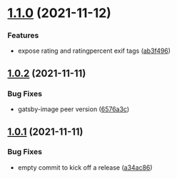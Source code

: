 # [1.1.0](https://github.com/easen/gatsby-source-s3-image/compare/v1.0.2...v1.1.0) (2021-11-12)


### Features

* expose rating and ratingpercent exif tags ([ab3f496](https://github.com/easen/gatsby-source-s3-image/commit/ab3f4962ca2fd8f10b27905a0cc54b067743ef81))

## [1.0.2](https://github.com/easen/gatsby-source-s3-image/compare/v1.0.1...v1.0.2) (2021-11-11)


### Bug Fixes

* gatsby-image peer version ([6576a3c](https://github.com/easen/gatsby-source-s3-image/commit/6576a3c6b3f201e7ee640bff0b2b22b4c85d826a))

## [1.0.1](https://github.com/easen/gatsby-source-s3-image/compare/v1.0.0...v1.0.1) (2021-11-11)


### Bug Fixes

* empty commit to kick off a release ([a34ac86](https://github.com/easen/gatsby-source-s3-image/commit/a34ac864a01aabb8ef9aa8339a73ecfba62b799a))
